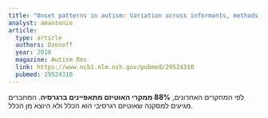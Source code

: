 ```yaml
---
title: "Onset patterns in autism: Variation across informants, methods, and timing"
analyst: amantonio
article:
  type: article
  authors: Ozonoff
  year: 2018
  magazine: Autism Res
  link: https://www.ncbi.nlm.nih.gov/pubmed/29524310
  pubmed: 29524310
---
```


לפי המחקרים האחרונים, **88% ממקרי האוטיזם מתאפיינים ברגרסיה**. המחברים מגיעים למסקנה שאוטיזם רגרסיבי הוא הכלל ולא היוצא מן הכלל.
